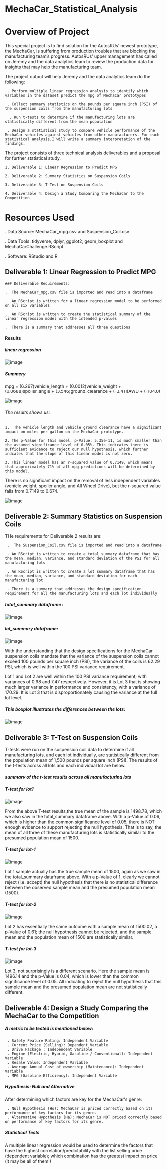 # MechaCar_Statistical_Analysis

# Overview of Project

This special project is to find solution for the AutosRUs’ newest prototype, the MechaCar, is suffering from production troubles that are blocking the manufacturing team’s progress. AutosRUs’ upper management has called on Jeremy and the data analytics team to review the production data for insights that may help the manufacturing team.

The project output will help Jeremy and the data analytics team do the following:

     . Perform multiple linear regression analysis to identify which variables in the dataset predict the mpg of MechaCar prototypes
  
     . Collect summary statistics on the pounds per square inch (PSI) of the suspension coils from the manufacturing lots
  
      . Run t-tests to determine if the manufacturing lots are statistically different from the mean population
  
     . Design a statistical study to compare vehicle performance of the MechaCar vehicles against vehicles from other manufacturers. For each statistical analysis,I will write a summary interpretation of the findings.
  
  The project consists of three technical analysis deliverables and a proposal for further statistical study. 

    1. Deliverable 1: Linear Regression to Predict MPG
    
    2. Deliverable 2: Summary Statistics on Suspension Coils
    
    3. Deliverable 3: T-Test on Suspension Coils
    
    4. Deliverable 4: Design a Study Comparing the MechaCar to the Competition
    
  # Resources Used
  
  . Data Source: MechaCar_mpg.csv and Suspension_Coil.csv
  
  . Data Tools: tidyverse, dplyr, ggplot2, geom_boxplot and MechaCarChallenge.RScript.
  
  . Software: RStudio and R
  
 ## Deliverable 1: Linear Regression to Predict MPG
 
    ### Deliverable Requirements:
    
    .  The MechaCar_mpg.csv file is imported and read into a dataframe
    
    .  An RScript is written for a linear regression model to be performed on all six variables
    
    .  An RScript is written to create the statistical summary of the linear regression model with the intended p-values
    
    .  There is a summary that addresses all three questions
    
   #### Results
   
   ##### linear regression
   
   ![image](https://user-images.githubusercontent.com/80365882/122660011-5c2daf80-d132-11eb-9867-7ddfdfbbdf71.png)
   
   ##### Summery
   
   mpg = (6.267)vehicle_length + (0.0012)vehicle_weight + (0.0688)spoiler_angle + (3.546)ground_clearance + (-3.411)AWD + (-104.0)
   
   ![image](https://user-images.githubusercontent.com/80365882/122660032-939c5c00-d132-11eb-8356-1aa34644f6c0.png)

###### The results shows us:

    1.  The vehicle length and vehicle ground clearance have a significant impact on miles per gallon on the MechaCar prototype. 
    
    2. The p-Value for this model, p-Value: 5.35e-11, is much smaller than the assumed significance level of 0.05%. This indicates there is sufficient evidence to reject our null hypothesis, which further indcates that the slope of this linear model is not zero.
    
    3. This linear model has an r-squared value of 0.7149, which means that approximately 71% of all mpg predictions will be determined by this model. 

There is no significant impact on the removal of less independent variables (vehicle weight, spoiler angle, and All Wheel Drive),  but the r-squared value falls from 0.7149 to 0.674.

![image](https://user-images.githubusercontent.com/80365882/122988301-7051f680-d356-11eb-98a3-4d16b2f5c288.png)


##  Deliverable 2: Summary Statistics on Suspension Coils

THe requirements for Deliverable 2 results are:

     .  The Suspension_Coil.csv file is imported and read into a dataframe
     
     . An RScript is written to create a total summary dataframe that has the mean, median, variance, and standard deviation of the PSI for all manufacturing lots
     
     . An RScript is written to create a lot summary dataframe that has the mean, median, variance, and standard deviation for each manufacturing lot
     
     . There is a summary that addresses the design specification requirement for all the manufacturing lots and each lot individually
    
##### total_summary dataframe :

![image](https://user-images.githubusercontent.com/80365882/122989798-181bf400-d358-11eb-9c44-05ce299d41b3.png)

##### lot_summary dataframe:

![image](https://user-images.githubusercontent.com/80365882/122989924-397ce000-d358-11eb-9852-fdb8eaddd93d.png)


With the understanding that the design specifications for the MechaCar suspension coils mandate that the variance of the suspension coils cannot exceed 100 pounds per square inch (PSI), the variance of the coils is 62.29 PSI, which is well within the 100 PSI variance requirement.

 Lot 1 and Lot 2 are well within the 100 PSI variance requirement; with variances of 0.98 and 7.47 respectively. However, it is Lot 3 that is showing much larger variance in performance and consistency, with a variance of 170.29. It is Lot 3 that is disproportionately causing the variance at the full lot level.

##### This boxplot illustrates the differences between the lots:

![image](https://user-images.githubusercontent.com/80365882/122993552-4bf91880-d35c-11eb-82d8-e39b238299cc.png)


## Deliverable 3: T-Test on Suspension Coils

T-tests were run on the suspension coil data to determine if all manufacturing lots, and each lot individually, are statistically different from the population mean of 1,500 pounds per square inch (PSI). The results of the t-tests across all lots and each individual lot are below.

##### summary of the t-test results across all manufacturing lots

##### T-test for lot1

![image](https://user-images.githubusercontent.com/80365882/122995399-69c77d00-d35e-11eb-9bdf-213b3625036e.png)

From the above T-test results,the true mean of the sample is 1498.78, which we also saw in the total_summary dataframe above. With a p-Value of 0.06, which is higher than the common significance level of 0.05, there is NOT enough evidence to support rejecting the null hypothesis. That is to say, the mean of all three of these manufacturing lots is statistically similar to the presumed population mean of 1500.

##### T-test for lot-1

![image](https://user-images.githubusercontent.com/80365882/122995431-75b33f00-d35e-11eb-8a8e-9f004ef582d5.png)

Lot 1 sample actually has the true sample mean of 1500, again as we saw in the total_summary dataframe above. With a p-Value of 1, clearly we cannot reject (i.e. accept) the null hypothesis that there is no statistical difference between the observed sample mean and the presumed population mean (1500).

##### T-test for lot-2

![image](https://user-images.githubusercontent.com/80365882/122995534-95e2fe00-d35e-11eb-993f-f61e005743ee.png)

Lot 2 has essentially the same outcome with a sample mean of 1500.02, a p-Value of 0.61; the null hypothesis cannot be rejected, and the sample mean and the population mean of 1500 are statistically similar.

##### T-test for lot-3

![image](https://user-images.githubusercontent.com/80365882/122995568-9ed3cf80-d35e-11eb-996b-f557222bed96.png)


Lot 3, not surprisingly is a different scenario. Here the sample mean is 1496.14 and the p-Value is 0.04, which is lower than the common significance level of 0.05. All indicating to reject the null hypothesis that this sample mean and the presumed population mean are not statistically different.


## Deliverable 4: Design a Study Comparing the MechaCar to the Competition


##### A metric to be tested is mentioned below:

     . Safety Feature Rating: Independent Variable
     . Current Price (Selling): Dependent Variable
     . Drive Package : Independent Variable
     . Engine (Electric, Hybrid, Gasoline / Conventional): Independent Variable
     . Resale Value: Independent Variable
     . Average Annual Cost of ownership (Maintenance): Independent Variable
     . MPG (Gasoline Efficiency): Independent Variable

##### Hypothesis: Null and Alternative

After determining which factors are key for the MechaCar's genre:

     . Null Hypothesis (Ho): MechaCar is priced correctly based on its performance of key factors for its genre.
     . Alternative Hypothesis (Ha): MechaCar is NOT priced correctly based on performance of key factors for its genre.


 ##### Statistical Tests
 
 A multiple linear regression would be used to determine the factors that have the highest correlation/predictability with the list selling price (dependent variable); which combination has the greatest impact on price (it may be all of them!)
 
 
  
